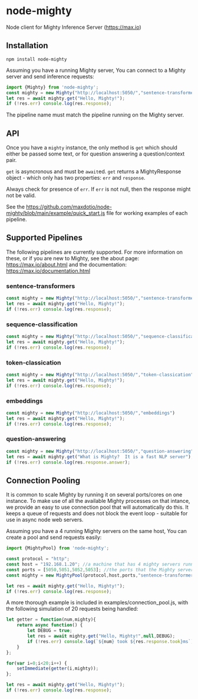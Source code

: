 # node-mighty

Node client for Mighty Inference Server (https://max.io)

## Installation

`npm install node-mighty`

Assuming you have a running Mighty server, You can connect to a Mighty server and send inference requests:

```javascript
import {Mighty} from 'node-mighty';
const mighty = new Mighty("http://localhost:5050/","sentence-transformers");
let res = await mighty.get("Hello, Mighty!");
if (!res.err) console.log(res.response);
```

The pipeline name must match the pipeline running on the Mighty server.

## API

Once you have a `mighty` instance, the only method is `get` which should either be passed some text, or for question answering a question/context pair.

`get` is asyncronous and must be `await`ed.  `get` returns a MightyResponse object - which only has two properties: `err` and `response`.

Always check for presence of `err`.  If `err` is not null, then the response might not be valid.

See the https://github.com/maxdotio/node-mighty/blob/main/example/quick_start.js file for working examples of each pipeline.

## Supported Pipelines

The following pipelines are currently supported.  For more information on these, or if you are new to Mighty, see the about page: https://max.io/about.html and the documentation: https://max.io/documentation.html


### sentence-transformers

```javascript
const mighty = new Mighty("http://localhost:5050/","sentence-transformers")
let res = await mighty.get("Hello, Mighty!");
if (!res.err) console.log(res.response);
```

### sequence-classification

```javascript
const mighty = new Mighty("http://localhost:5050/","sequence-classification")
let res = await mighty.get("Hello, Mighty!");
if (!res.err) console.log(res.response);
```

### token-classication

```javascript
const mighty = new Mighty("http://localhost:5050/","token-classication")
let res = await mighty.get("Hello, Mighty!");
if (!res.err) console.log(res.response);
```

### embeddings

```javascript
const mighty = new Mighty("http://localhost:5050/","embeddings")
let res = await mighty.get("Hello, Mighty!");
if (!res.err) console.log(res.response);
```

### question-answering

```javascript
const mighty = new Mighty("http://localhost:5050/","question-answering")
let res = await mighty.get("What is Mighty?  It is a fast NLP server");
if (!res.err) console.log(res.response.answer);
```

## Connection Pooling

It is common to scale Mighty by running it on several ports/cores on one instance.  To make use of all the available Mighty processes on that intance, we provide an easy to use connection pool that will automatically do this.  It keeps a queue of requests and does not block the event loop - suitable for use in async node web servers.

Assuming you have a 4 running Mighty servers on the same host, You can create a pool and send requests easily:

```javascript
import {MightyPool} from 'node-mighty';

const protocol = "http";
const host = "192.168.1.20"; //a machine that has 4 mighty servers running
const ports = [5050,5051,5052,5053]; //the ports that the Mighty servers are using
const mighty = new MightyPool(protocol,host,ports,"sentence-transformers");

let res = await mighty.get("Hello, Mighty!");
if (!res.err) console.log(res.response);
```

A more thorough example is included in examples/connection_pool.js, with the following simulation of 20 requests being handled:

```javascript
let getter = function(num,mighty){
	return async function() {
		let DEBUG = true;
		let res = await mighty.get("Hello, Mighty!",null,DEBUG);
		if (!res.err) console.log(`${num} took ${res.response.took}ms`);
	}
};

for(var i=0;i<20;i++) {
	setImmediate(getter(i,mighty));
};

let res = await mighty.get("Hello, Mighty!");
if (!res.err) console.log(res.response);
```

